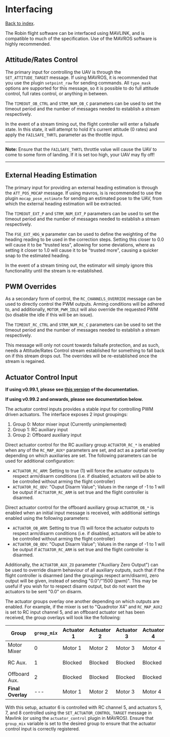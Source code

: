 # Interfacing
[Back to index](README.md).

The Robin flight software can be interfaced using MAVLINK, and is compatible to much of the specification. Use of the MAVROS software is highly recommended.

## Attitude/Rates Control
The primary input for controlling the UAV is through the `SET_ATTITUDE_TARGET` message. If using MAVROS, it is recommended that you use the plugin `setpoint_raw` for sending commands. All `type_mask` options are supported for this message, so it is possible to do full attitude control, full rates control, or anything in between.

The `TIMEOUT_OB_CTRL` and `STRM_NUM_OB_C` parameters can be used to set the timeout period and the number of messages needed to establish a stream respectively.

In the event of a stream timing out, the flight controller will enter a failsafe state. In this state, it will attempt to hold it's current attitude (0 rates) and apply the `FAILSAFE_THRTL` parameter as the throttle input.

---
**Note:** Ensure that the `FAILSAFE_THRTL` throttle value will cause the UAV to come to some form of landing. If it is set too high, your UAV may fly off!

---

## External Heading Estimation
The primary input for providing an external heading estimation is through the `ATT_POS_MOCAP` message. If using mavros, is is recommended to use the plugin `mocap_pose_estimate` for sending an estimated pose to the UAV, from which the external heading estimation will be extracted.

The `TIMEOUT_EXT_P` and `STRM_NUM_EXT_P` parameters can be used to set the timeout period and the number of messages needed to establish a stream respectively.

The `FSE_EXT_HDG_W` parameter can be used to define the weighting of the heading reading to be used in the correction steps. Setting this closer to 0.0 will cause it to be "trusted less", allowing for some deviations, where as setting it closer to 1.0 will cause it to be "trusted more", causing a quicker snap to the estimated heading.

In the event of a stream timing out, the estimator will simply ignore this functionallity until the stream is re-established.

## PWM Overrides
As a secondary form of control, the `RC_CHANNELS_OVERRIDE` message can be used to directly control the PWM outputs. Arming conditions will be adhered to, and additionally, `MOTOR_PWM_IDLE` will also override the requested PWM (so disable the idle if this will be an issue).

The `TIMEOUT_RC_CTRL` and `STRM_NUM_RC_C` parameters can be used to set the timeout period and the number of messages needed to establish a stream respectively.

This message will only not count towards failsafe protection, and as such, needs a Attitude/Rates Control stream established for something to fall back on if this stream drops out. The overrides will be re-established once the stream is regained.

## Actuator Control Input

**If using v0.99.1, please see [this version](https://github.com/qutas/robin/blob/v0.99.1/documents/INTERFACING.md) of the documentation.**

**If using v0.99.2 and onwards, please see documentation below.**

The actuator control inputs provides a stable input for controlling PWM driven actuators. The interface exposes 2 input groupings:
1. Group 0: Motor mixer input (Currently unimplemented)
2. Group 1: RC auxiliary input
3. Group 2: Offboard auxiliary input

Direct actuator control for the RC auxiliary group `ACTUATOR_RC_*` is enabled when any of the `RC_MAP_AUX*` parameters are set, and act as a partial overlay depending on which auxiliaries are set. The following parameters can be used for additional configuration:
- `ACTUATOR_RC_ARM`: Setting to true (1) will force the actuator outputs to respect arm/disarm conditions (i.e. if disabled, actuators will be able to be controlled without arming the flight controller)
- `ACTUATOR_RC_ODV`: "Ouput Disarm Value"; Values in the range of -1 to 1 will be output if `ACTUATOR_RC_ARM` is set true and the flight controller is disarmed.

Direct actuator control for the offboard auxiliary group `ACTUATOR_OB_*` is enabled when an initial input message is received, with additional settings enabled using the following parameters:
- `ACTUATOR_OB_ARM`: Setting to true (1) will force the actuator outputs to respect arm/disarm conditions (i.e. if disabled, actuators will be able to be controlled without arming the flight controller)
- `ACTUATOR_OB_ODV`: "Ouput Disarm Value"; Values in the range of -1 to 1 will be output if `ACTUATOR_RC_ARM` is set true and the flight controller is disarmed.

Additionally, the `ACTUATOR_AUX_ZO` parameter ("Auxiliary Zero Output") can be used to override disarm behaviour of all auxiliary outputs, such that if the flight controller is disarmed (and the groupings respect arm/disarm), zero output will be given, instead of sending "0.0"/"1500 (pwm)". This may be useful if you wish for to respect disarm output, but do not want the actuators to be sent "0.0" on disarm.

The actuator groups overlay one another depending on which outputs are enabled. For example, if the mixer is set to "Quadrotor X4" and `RC_MAP_AUX2` is set to RC input channel 5, and an offboard actuator set has been received, the group overlays will look like the following:

| **Group** | `group_mix` | **Actuator 1** | **Actuator 2** | **Actuator 3** | **Actuator 4** | **Actuator 5** | **Actuator 6** | **Actuator 7** | **Actuator 8** |
| --- | --- | --- | --- | --- | --- | --- | --- | --- | --- |
| Motor Mixer | 0 | Motor 1 | Motor 2 | Motor 3 | Motor 4 | Unused | Unused | Unused | Unused |
| RC Aux. | 1 | Blocked | Blocked | Blocked | Blocked | Unused | RC [Ch.5] | Unused | Unused |
| Offboard Aux. | 2 | Blocked | Blocked | Blocked | Blocked | Free | Blocked | Free | Free |
| **Final Overlay** | --- | Motor 1 | Motor 2 | Motor 3 | Motor 4 | Offboard [Ch.5] | RC [Ch.5] |  Offboard [Ch.7] | Offboard [Ch.8] |

With this setup, actuator 6 is controlled with RC channel 5, and actuators 5, 7, and 8 controlled using the `SET_ACTUATOR_CONTROL_TARGET` message in Mavlink (or using the `actuator_control` plugin in MAVROS). Ensure that `group_mix` variable is set to the desired group to ensure that the actuator control input is correctly registered.

